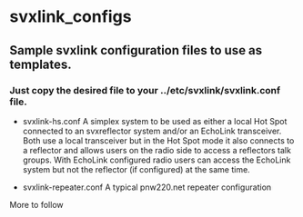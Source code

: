 # svxlink_configs

## Sample svxlink configuration files to use as templates.

### Just copy the desired file to your ../etc/svxlink/svxlink.conf file.

- svxlink-hs.conf	A simplex system to be used as either a local Hot Spot connected
			to an svxreflector system and/or an EchoLink transceiver.
			Both use a local transceiver but in the Hot Spot mode it also connects to 
			a reflector and allows users on the radio side to access a reflectors talk
			groups. With EchoLink configured radio users can access the EchoLink system
			but not the reflector (if configured) at the same time.

- svxlink-repeater.conf	A typical pnw220.net repeater configuration

More to follow 	

